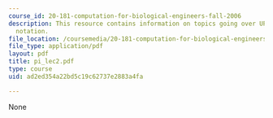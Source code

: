 ```yaml
---
course_id: 20-181-computation-for-biological-engineers-fall-2006
description: This resource contains information on topics going over UPGMA and newick
  notation.
file_location: /coursemedia/20-181-computation-for-biological-engineers-fall-2006/ad2ed354a22bd5c19c62737e2883a4fa_pi_lec2.pdf
file_type: application/pdf
layout: pdf
title: pi_lec2.pdf
type: course
uid: ad2ed354a22bd5c19c62737e2883a4fa

---
```

None